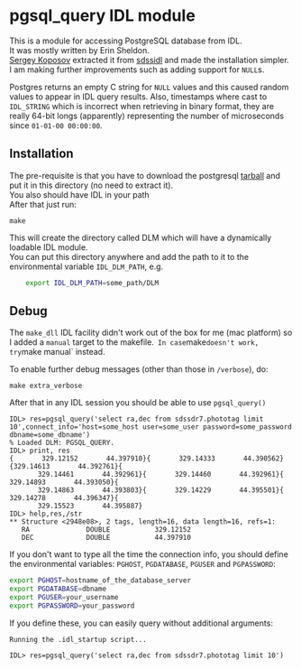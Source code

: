 pgsql_query IDL module
======================

This is a module for accessing PostgreSQL database from IDL.  
It was mostly written by Erin Sheldon.  
[Sergey Koposov](https://github.com/segasai/pg_idl) extracted it from [sdssidl](http://code.google.com/p/sdssidl/) and made the installation simpler.  
I am making further improvements such as adding support for `NULL`s.

Postgres returns an empty C string for `NULL` values and this caused random values to appear in IDL query results.
Also, timestamps where cast to `IDL_STRING` which is incorrect when retrieving in binary format, they are really 64-bit longs (apparently) representing the number of microseconds since `01-01-00 00:00:00`.

Installation
------------
The pre-requisite is that you have to download the postgresql [tarball](http://www.postgresql.org/ftp/source/) and put it in this directory (no need to extract it).  
You also should have IDL in your path  
After that just run:

    make

This will create the directory called DLM which will have a dynamically loadable IDL module.  
You can put this directory anywhere and add the path to it to the environmental variable `IDL_DLM_PATH`, e.g.
```bash
    export IDL_DLM_PATH=some_path/DLM
```

Debug
-----
The `make_dll` IDL facility didn't work out of the box for me (mac platform) so I added a `manual` target to the makefile.` 
In case `make` doesn't work, try `make manual` instead.

To enable further debug messages (other than those in `/verbose`), do:

    make extra_verbose

After that in any IDL session you should be able to use `pgsql_query()`

```idl
IDL> res=pgsql_query('select ra,dec from sdssdr7.phototag limit 10',connect_info='host=some_host user=some_user password=some_password dbname=some_dbname')
% Loaded DLM: PGSQL_QUERY.
IDL> print, res
{       329.12152       44.397910}{       329.14333       44.390562}{329.14613       44.392761}{
       329.14461       44.392961}{       329.14460       44.392961}{ 329.14893       44.393050}{
       329.14863       44.393803}{       329.14229       44.395501}{ 329.14278       44.396347}{
       329.15523       44.395887}
IDL> help,res,/str
** Structure <2948e08>, 2 tags, length=16, data length=16, refs=1:
   RA              DOUBLE           329.12152
   DEC             DOUBLE           44.397910
```

If you don't want to type all the time the connection info, you should 
define the environmental variables: `PGHOST`, `PGDATABASE`, `PGUSER` and `PGPASSWORD`:

```bash
export PGHOST=hostname_of_the_database_server
export PGDATABASE=dbname
export PGUSER=your_username
export PGPASSWORD=your_password
```

If you define these, you can easily query without additional arguments:

```idl
Running the .idl_startup script...

IDL> res=pgsql_query('select ra,dec from sdssdr7.phototag limit 10')
```